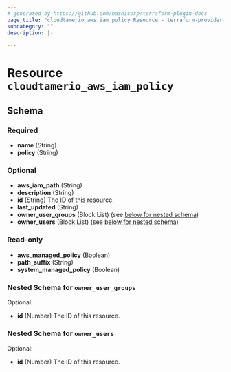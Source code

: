 ```yaml
---
# generated by https://github.com/hashicorp/terraform-plugin-docs
page_title: "cloudtamerio_aws_iam_policy Resource - terraform-provider-cloudtamerio"
subcategory: ""
description: |-
  
---
```


# Resource `cloudtamerio_aws_iam_policy`





<!-- schema generated by tfplugindocs -->
## Schema

### Required

- **name** (String)
- **policy** (String)

### Optional

- **aws_iam_path** (String)
- **description** (String)
- **id** (String) The ID of this resource.
- **last_updated** (String)
- **owner_user_groups** (Block List) (see [below for nested schema](#nestedblock--owner_user_groups))
- **owner_users** (Block List) (see [below for nested schema](#nestedblock--owner_users))

### Read-only

- **aws_managed_policy** (Boolean)
- **path_suffix** (String)
- **system_managed_policy** (Boolean)

<a id="nestedblock--owner_user_groups"></a>
### Nested Schema for `owner_user_groups`

Optional:

- **id** (Number) The ID of this resource.


<a id="nestedblock--owner_users"></a>
### Nested Schema for `owner_users`

Optional:

- **id** (Number) The ID of this resource.


